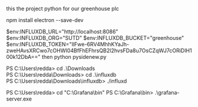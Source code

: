 this the project python for our greenhouse plc 


npm install electron --save-dev

$env:INFLUXDB_URL="http://localhost:8086"
$env:INFLUXDB_ORG="SUTD"
$env:INFLUXDB_BUCKET="greenhouse"
$env:INFLUXDB_TOKEN="IlFwe-6RV4MhhKYaJh-zweHAvsXRCwo7cOHWI04BfFhEFhrsQB2l2hvsFDa8u7OsCZqWJ7cORiDlH100k12DbA=="
then  python pysidenew.py

PS C:\Users\redda> cd .\Downloads\
PS C:\Users\redda\Downloads> cd .\influxdb\
PS C:\Users\redda\Downloads\influxdb> ./influxd

PS C:\Users\redda> cd "C:\Grafana\bin"
PS C:\Grafana\bin> .\grafana-server.exe